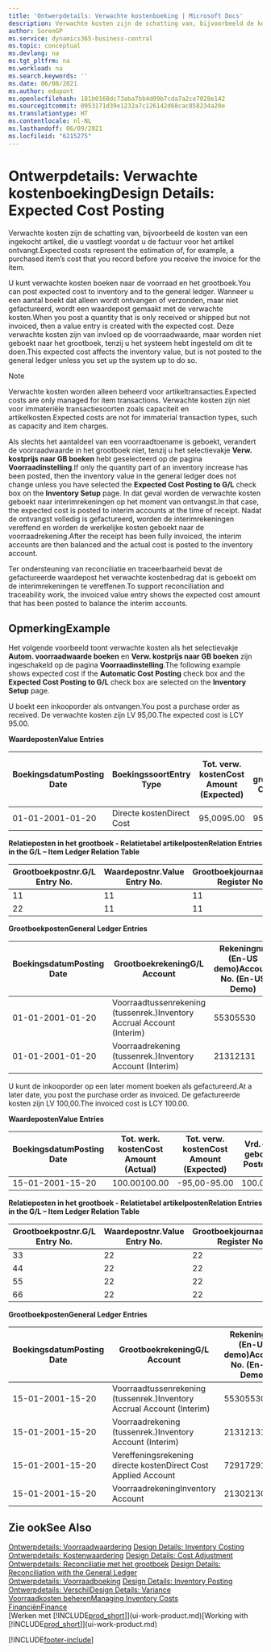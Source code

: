 ```yaml
---
title: 'Ontwerpdetails: Verwachte kostenboeking | Microsoft Docs'
description: Verwachte kosten zijn de schatting van, bijvoorbeeld de kosten van een ingekocht artikel, die u vastlegt voordat u de factuur voor het artikel ontvangt.
author: SorenGP
ms.service: dynamics365-business-central
ms.topic: conceptual
ms.devlang: na
ms.tgt_pltfrm: na
ms.workload: na
ms.search.keywords: ''
ms.date: 06/08/2021
ms.author: edupont
ms.openlocfilehash: 181b0168dc73aba7bb4d09b7cda7a2ce7028e142
ms.sourcegitcommit: 0953171d39e1232a7c126142d68cac858234a20e
ms.translationtype: HT
ms.contentlocale: nl-NL
ms.lasthandoff: 06/09/2021
ms.locfileid: "6215275"
---
```

# <a name="design-details-expected-cost-posting"></a><span data-ttu-id="79f71-103">Ontwerpdetails: Verwachte kostenboeking</span><span class="sxs-lookup"><span data-stu-id="79f71-103">Design Details: Expected Cost Posting</span></span>
<span data-ttu-id="79f71-104">Verwachte kosten zijn de schatting van, bijvoorbeeld de kosten van een ingekocht artikel, die u vastlegt voordat u de factuur voor het artikel ontvangt.</span><span class="sxs-lookup"><span data-stu-id="79f71-104">Expected costs represent the estimation of, for example, a purchased item’s cost that you record before you receive the invoice for the item.</span></span>  

 <span data-ttu-id="79f71-105">U kunt verwachte kosten boeken naar de voorraad en het grootboek.</span><span class="sxs-lookup"><span data-stu-id="79f71-105">You can post expected cost to inventory and to the general ledger.</span></span> <span data-ttu-id="79f71-106">Wanneer u een aantal boekt dat alleen wordt ontvangen of verzonden, maar niet gefactureerd, wordt een waardepost gemaakt met de verwachte kosten.</span><span class="sxs-lookup"><span data-stu-id="79f71-106">When you post a quantity that is only received or shipped but not invoiced, then a value entry is created with the expected cost.</span></span> <span data-ttu-id="79f71-107">Deze verwachte kosten zijn van invloed op de voorraadwaarde, maar worden niet geboekt naar het grootboek, tenzij u het systeem hebt ingesteld om dit te doen.</span><span class="sxs-lookup"><span data-stu-id="79f71-107">This expected cost affects the inventory value, but is not posted to the general ledger unless you set up the system up to do so.</span></span>  

> [!NOTE]  
>  <span data-ttu-id="79f71-108">Verwachte kosten worden alleen beheerd voor artikeltransacties.</span><span class="sxs-lookup"><span data-stu-id="79f71-108">Expected costs are only managed for item transactions.</span></span> <span data-ttu-id="79f71-109">Verwachte kosten zijn niet voor immateriële transactiesoorten zoals capaciteit en artikelkosten.</span><span class="sxs-lookup"><span data-stu-id="79f71-109">Expected costs are not for immaterial transaction types, such as capacity and item charges.</span></span>  

 <span data-ttu-id="79f71-110">Als slechts het aantaldeel van een voorraadtoename is geboekt, verandert de voorraadwaarde in het grootboek niet, tenzij u het selectievakje **Verw. kostprijs naar GB boeken** hebt geselecteerd op de pagina **Voorraadinstelling**.</span><span class="sxs-lookup"><span data-stu-id="79f71-110">If only the quantity part of an inventory increase has been posted, then the inventory value in the general ledger does not change unless you have selected the **Expected Cost Posting to G/L** check box on the **Inventory Setup** page.</span></span> <span data-ttu-id="79f71-111">In dat geval worden de verwachte kosten geboekt naar interimrekeningen op het moment van ontvangst.</span><span class="sxs-lookup"><span data-stu-id="79f71-111">In that case, the expected cost is posted to interim accounts at the time of receipt.</span></span> <span data-ttu-id="79f71-112">Nadat de ontvangst volledig is gefactureerd, worden de interimrekeningen vereffend en worden de werkelijke kosten geboekt naar de voorraadrekening.</span><span class="sxs-lookup"><span data-stu-id="79f71-112">After the receipt has been fully invoiced, the interim accounts are then balanced and the actual cost is posted to the inventory account.</span></span>  

 <span data-ttu-id="79f71-113">Ter ondersteuning van reconciliatie en traceerbaarheid bevat de gefactureerde waardepost het verwachte kostenbedrag dat is geboekt om de interimrekeningen te vereffenen.</span><span class="sxs-lookup"><span data-stu-id="79f71-113">To support reconciliation and traceability work, the invoiced value entry shows the expected cost amount that has been posted to balance the interim accounts.</span></span>  

## <a name="example"></a><span data-ttu-id="79f71-114">Opmerking</span><span class="sxs-lookup"><span data-stu-id="79f71-114">Example</span></span>  
 <span data-ttu-id="79f71-115">Het volgende voorbeeld toont verwachte kosten als het selectievakje **Autom. voorraadwaarde boeken** en **Verw. kostprijs naar GB boeken** zijn ingeschakeld op de pagina **Voorraadinstelling**.</span><span class="sxs-lookup"><span data-stu-id="79f71-115">The following example shows expected cost if the **Automatic Cost Posting** check box and the **Expected Cost Posting to G/L** check box are selected on the **Inventory Setup** page.</span></span>  

 <span data-ttu-id="79f71-116">U boekt een inkooporder als ontvangen.</span><span class="sxs-lookup"><span data-stu-id="79f71-116">You post a purchase order as received.</span></span> <span data-ttu-id="79f71-117">De verwachte kosten zijn LV 95,00.</span><span class="sxs-lookup"><span data-stu-id="79f71-117">The expected cost is LCY 95.00.</span></span>  

 <span data-ttu-id="79f71-118">**Waardeposten**</span><span class="sxs-lookup"><span data-stu-id="79f71-118">**Value Entries**</span></span>  

|<span data-ttu-id="79f71-119">Boekingsdatum</span><span class="sxs-lookup"><span data-stu-id="79f71-119">Posting Date</span></span>|<span data-ttu-id="79f71-120">Boekingssoort</span><span class="sxs-lookup"><span data-stu-id="79f71-120">Entry Type</span></span>|<span data-ttu-id="79f71-121">Tot. verw. kosten</span><span class="sxs-lookup"><span data-stu-id="79f71-121">Cost Amount (Expected)</span></span>|<span data-ttu-id="79f71-122">Verw. kostn geboekt nr grootbk</span><span class="sxs-lookup"><span data-stu-id="79f71-122">Expected Cost Posted to G/L</span></span>|<span data-ttu-id="79f71-123">Verwachte kosten</span><span class="sxs-lookup"><span data-stu-id="79f71-123">Expected Cost</span></span>|<span data-ttu-id="79f71-124">Artikelpostnr.</span><span class="sxs-lookup"><span data-stu-id="79f71-124">Item Ledger Entry No.</span></span>|<span data-ttu-id="79f71-125">Volgnummer</span><span class="sxs-lookup"><span data-stu-id="79f71-125">Entry No.</span></span>|  
|------------------|----------------|------------------------------|----------------------------------|-------------------|---------------------------|---------------|  
|<span data-ttu-id="79f71-126">01-01-20</span><span class="sxs-lookup"><span data-stu-id="79f71-126">01-01-20</span></span>|<span data-ttu-id="79f71-127">Directe kosten</span><span class="sxs-lookup"><span data-stu-id="79f71-127">Direct Cost</span></span>|<span data-ttu-id="79f71-128">95,00</span><span class="sxs-lookup"><span data-stu-id="79f71-128">95.00</span></span>|<span data-ttu-id="79f71-129">95,00</span><span class="sxs-lookup"><span data-stu-id="79f71-129">95.00</span></span>|<span data-ttu-id="79f71-130">Ja</span><span class="sxs-lookup"><span data-stu-id="79f71-130">Yes</span></span>|<span data-ttu-id="79f71-131">1</span><span class="sxs-lookup"><span data-stu-id="79f71-131">1</span></span>|<span data-ttu-id="79f71-132">1</span><span class="sxs-lookup"><span data-stu-id="79f71-132">1</span></span>|  

 <span data-ttu-id="79f71-133">**Relatieposten in het grootboek - Relatietabel artikelposten**</span><span class="sxs-lookup"><span data-stu-id="79f71-133">**Relation Entries in the G/L – Item Ledger Relation Table**</span></span>  

|<span data-ttu-id="79f71-134">Grootboekpostnr.</span><span class="sxs-lookup"><span data-stu-id="79f71-134">G/L Entry No.</span></span>|<span data-ttu-id="79f71-135">Waardepostnr.</span><span class="sxs-lookup"><span data-stu-id="79f71-135">Value Entry No.</span></span>|<span data-ttu-id="79f71-136">Grootboekjournaalnr.</span><span class="sxs-lookup"><span data-stu-id="79f71-136">G/L Register No.</span></span>|  
|--------------------|---------------------|-----------------------|  
|<span data-ttu-id="79f71-137">1</span><span class="sxs-lookup"><span data-stu-id="79f71-137">1</span></span>|<span data-ttu-id="79f71-138">1</span><span class="sxs-lookup"><span data-stu-id="79f71-138">1</span></span>|<span data-ttu-id="79f71-139">1</span><span class="sxs-lookup"><span data-stu-id="79f71-139">1</span></span>|  
|<span data-ttu-id="79f71-140">2</span><span class="sxs-lookup"><span data-stu-id="79f71-140">2</span></span>|<span data-ttu-id="79f71-141">1</span><span class="sxs-lookup"><span data-stu-id="79f71-141">1</span></span>|<span data-ttu-id="79f71-142">1</span><span class="sxs-lookup"><span data-stu-id="79f71-142">1</span></span>|  

 <span data-ttu-id="79f71-143">**Grootboekposten**</span><span class="sxs-lookup"><span data-stu-id="79f71-143">**General Ledger Entries**</span></span>  

|<span data-ttu-id="79f71-144">Boekingsdatum</span><span class="sxs-lookup"><span data-stu-id="79f71-144">Posting Date</span></span>|<span data-ttu-id="79f71-145">Grootboekrekening</span><span class="sxs-lookup"><span data-stu-id="79f71-145">G/L Account</span></span>|<span data-ttu-id="79f71-146">Rekeningnr. (En-US demo)</span><span class="sxs-lookup"><span data-stu-id="79f71-146">Account No. (En-US Demo)</span></span>|<span data-ttu-id="79f71-147">Bedrag</span><span class="sxs-lookup"><span data-stu-id="79f71-147">Amount</span></span>|<span data-ttu-id="79f71-148">Volgnummer</span><span class="sxs-lookup"><span data-stu-id="79f71-148">Entry No.</span></span>|  
|------------------|------------------|---------------------------------|------------|---------------|  
|<span data-ttu-id="79f71-149">01-01-20</span><span class="sxs-lookup"><span data-stu-id="79f71-149">01-01-20</span></span>|<span data-ttu-id="79f71-150">Voorraadtussenrekening (tussenrek.)</span><span class="sxs-lookup"><span data-stu-id="79f71-150">Inventory Accrual Account (Interim)</span></span>|<span data-ttu-id="79f71-151">5530</span><span class="sxs-lookup"><span data-stu-id="79f71-151">5530</span></span>|<span data-ttu-id="79f71-152">-95,00</span><span class="sxs-lookup"><span data-stu-id="79f71-152">-95.00</span></span>|<span data-ttu-id="79f71-153">2</span><span class="sxs-lookup"><span data-stu-id="79f71-153">2</span></span>|  
|<span data-ttu-id="79f71-154">01-01-20</span><span class="sxs-lookup"><span data-stu-id="79f71-154">01-01-20</span></span>|<span data-ttu-id="79f71-155">Voorraadrekening (tussenrek.)</span><span class="sxs-lookup"><span data-stu-id="79f71-155">Inventory Account (Interim)</span></span>|<span data-ttu-id="79f71-156">2131</span><span class="sxs-lookup"><span data-stu-id="79f71-156">2131</span></span>|<span data-ttu-id="79f71-157">95,00</span><span class="sxs-lookup"><span data-stu-id="79f71-157">95.00</span></span>|<span data-ttu-id="79f71-158">1</span><span class="sxs-lookup"><span data-stu-id="79f71-158">1</span></span>|  

 <span data-ttu-id="79f71-159">U kunt de inkooporder op een later moment boeken als gefactureerd.</span><span class="sxs-lookup"><span data-stu-id="79f71-159">At a later date, you post the purchase order as invoiced.</span></span> <span data-ttu-id="79f71-160">De gefactureerde kosten zijn LV 100,00.</span><span class="sxs-lookup"><span data-stu-id="79f71-160">The invoiced cost is LCY 100.00.</span></span>  

 <span data-ttu-id="79f71-161">**Waardeposten**</span><span class="sxs-lookup"><span data-stu-id="79f71-161">**Value Entries**</span></span>  

|<span data-ttu-id="79f71-162">Boekingsdatum</span><span class="sxs-lookup"><span data-stu-id="79f71-162">Posting Date</span></span>|<span data-ttu-id="79f71-163">Tot. werk. kosten</span><span class="sxs-lookup"><span data-stu-id="79f71-163">Cost Amount (Actual)</span></span>|<span data-ttu-id="79f71-164">Tot. verw. kosten</span><span class="sxs-lookup"><span data-stu-id="79f71-164">Cost Amount (Expected)</span></span>|<span data-ttu-id="79f71-165">Vrd.-waarde geboekt</span><span class="sxs-lookup"><span data-stu-id="79f71-165">Cost Posted to G/L</span></span>|<span data-ttu-id="79f71-166">Verwachte kosten</span><span class="sxs-lookup"><span data-stu-id="79f71-166">Expected Cost</span></span>|<span data-ttu-id="79f71-167">Artikelpostnr.</span><span class="sxs-lookup"><span data-stu-id="79f71-167">Item Ledger Entry No.</span></span>|<span data-ttu-id="79f71-168">Volgnummer</span><span class="sxs-lookup"><span data-stu-id="79f71-168">Entry No.</span></span>|  
|------------------|----------------------------|------------------------------|-------------------------|-------------------|---------------------------|---------------|  
|<span data-ttu-id="79f71-169">15-01-20</span><span class="sxs-lookup"><span data-stu-id="79f71-169">01-15-20</span></span>|<span data-ttu-id="79f71-170">100.00</span><span class="sxs-lookup"><span data-stu-id="79f71-170">100.00</span></span>|<span data-ttu-id="79f71-171">-95,00</span><span class="sxs-lookup"><span data-stu-id="79f71-171">-95.00</span></span>|<span data-ttu-id="79f71-172">100.00</span><span class="sxs-lookup"><span data-stu-id="79f71-172">100.00</span></span>|<span data-ttu-id="79f71-173">Nee</span><span class="sxs-lookup"><span data-stu-id="79f71-173">No</span></span>|<span data-ttu-id="79f71-174">1</span><span class="sxs-lookup"><span data-stu-id="79f71-174">1</span></span>|<span data-ttu-id="79f71-175">2</span><span class="sxs-lookup"><span data-stu-id="79f71-175">2</span></span>|  

 <span data-ttu-id="79f71-176">**Relatieposten in het grootboek - Relatietabel artikelposten**</span><span class="sxs-lookup"><span data-stu-id="79f71-176">**Relation Entries in the G/L – Item Ledger Relation Table**</span></span>  

|<span data-ttu-id="79f71-177">Grootboekpostnr.</span><span class="sxs-lookup"><span data-stu-id="79f71-177">G/L Entry No.</span></span>|<span data-ttu-id="79f71-178">Waardepostnr.</span><span class="sxs-lookup"><span data-stu-id="79f71-178">Value Entry No.</span></span>|<span data-ttu-id="79f71-179">Grootboekjournaalnr.</span><span class="sxs-lookup"><span data-stu-id="79f71-179">G/L Register No.</span></span>|  
|--------------------|---------------------|-----------------------|  
|<span data-ttu-id="79f71-180">3</span><span class="sxs-lookup"><span data-stu-id="79f71-180">3</span></span>|<span data-ttu-id="79f71-181">2</span><span class="sxs-lookup"><span data-stu-id="79f71-181">2</span></span>|<span data-ttu-id="79f71-182">2</span><span class="sxs-lookup"><span data-stu-id="79f71-182">2</span></span>|  
|<span data-ttu-id="79f71-183">4</span><span class="sxs-lookup"><span data-stu-id="79f71-183">4</span></span>|<span data-ttu-id="79f71-184">2</span><span class="sxs-lookup"><span data-stu-id="79f71-184">2</span></span>|<span data-ttu-id="79f71-185">2</span><span class="sxs-lookup"><span data-stu-id="79f71-185">2</span></span>|  
|<span data-ttu-id="79f71-186">5</span><span class="sxs-lookup"><span data-stu-id="79f71-186">5</span></span>|<span data-ttu-id="79f71-187">2</span><span class="sxs-lookup"><span data-stu-id="79f71-187">2</span></span>|<span data-ttu-id="79f71-188">2</span><span class="sxs-lookup"><span data-stu-id="79f71-188">2</span></span>|  
|<span data-ttu-id="79f71-189">6</span><span class="sxs-lookup"><span data-stu-id="79f71-189">6</span></span>|<span data-ttu-id="79f71-190">2</span><span class="sxs-lookup"><span data-stu-id="79f71-190">2</span></span>|<span data-ttu-id="79f71-191">2</span><span class="sxs-lookup"><span data-stu-id="79f71-191">2</span></span>|  

 <span data-ttu-id="79f71-192">**Grootboekposten**</span><span class="sxs-lookup"><span data-stu-id="79f71-192">**General Ledger Entries**</span></span>  

|<span data-ttu-id="79f71-193">Boekingsdatum</span><span class="sxs-lookup"><span data-stu-id="79f71-193">Posting Date</span></span>|<span data-ttu-id="79f71-194">Grootboekrekening</span><span class="sxs-lookup"><span data-stu-id="79f71-194">G/L Account</span></span>|<span data-ttu-id="79f71-195">Rekeningnr. (En-US demo)</span><span class="sxs-lookup"><span data-stu-id="79f71-195">Account No. (En-US Demo)</span></span>|<span data-ttu-id="79f71-196">Bedrag</span><span class="sxs-lookup"><span data-stu-id="79f71-196">Amount</span></span>|<span data-ttu-id="79f71-197">Volgnummer</span><span class="sxs-lookup"><span data-stu-id="79f71-197">Entry No.</span></span>|  
|------------------|------------------|---------------------------------|------------|---------------|  
|<span data-ttu-id="79f71-198">15-01-20</span><span class="sxs-lookup"><span data-stu-id="79f71-198">01-15-20</span></span>|<span data-ttu-id="79f71-199">Voorraadtussenrekening (tussenrek.)</span><span class="sxs-lookup"><span data-stu-id="79f71-199">Inventory Accrual Account (Interim)</span></span>|<span data-ttu-id="79f71-200">5530</span><span class="sxs-lookup"><span data-stu-id="79f71-200">5530</span></span>|<span data-ttu-id="79f71-201">95,00</span><span class="sxs-lookup"><span data-stu-id="79f71-201">95.00</span></span>|<span data-ttu-id="79f71-202">4</span><span class="sxs-lookup"><span data-stu-id="79f71-202">4</span></span>|  
|<span data-ttu-id="79f71-203">15-01-20</span><span class="sxs-lookup"><span data-stu-id="79f71-203">01-15-20</span></span>|<span data-ttu-id="79f71-204">Voorraadrekening (tussenrek.)</span><span class="sxs-lookup"><span data-stu-id="79f71-204">Inventory Account (Interim)</span></span>|<span data-ttu-id="79f71-205">2131</span><span class="sxs-lookup"><span data-stu-id="79f71-205">2131</span></span>|<span data-ttu-id="79f71-206">-95,00</span><span class="sxs-lookup"><span data-stu-id="79f71-206">-95.00</span></span>|<span data-ttu-id="79f71-207">3</span><span class="sxs-lookup"><span data-stu-id="79f71-207">3</span></span>|  
|<span data-ttu-id="79f71-208">15-01-20</span><span class="sxs-lookup"><span data-stu-id="79f71-208">01-15-20</span></span>|<span data-ttu-id="79f71-209">Vereffeningsrekening directe kosten</span><span class="sxs-lookup"><span data-stu-id="79f71-209">Direct Cost Applied Account</span></span>|<span data-ttu-id="79f71-210">7291</span><span class="sxs-lookup"><span data-stu-id="79f71-210">7291</span></span>|<span data-ttu-id="79f71-211">-100</span><span class="sxs-lookup"><span data-stu-id="79f71-211">-100</span></span>|<span data-ttu-id="79f71-212">6</span><span class="sxs-lookup"><span data-stu-id="79f71-212">6</span></span>|  
|<span data-ttu-id="79f71-213">15-01-20</span><span class="sxs-lookup"><span data-stu-id="79f71-213">01-15-20</span></span>|<span data-ttu-id="79f71-214">Voorraadrekening</span><span class="sxs-lookup"><span data-stu-id="79f71-214">Inventory Account</span></span>|<span data-ttu-id="79f71-215">2130</span><span class="sxs-lookup"><span data-stu-id="79f71-215">2130</span></span>|<span data-ttu-id="79f71-216">100</span><span class="sxs-lookup"><span data-stu-id="79f71-216">100</span></span>|<span data-ttu-id="79f71-217">5</span><span class="sxs-lookup"><span data-stu-id="79f71-217">5</span></span>|  

## <a name="see-also"></a><span data-ttu-id="79f71-218">Zie ook</span><span class="sxs-lookup"><span data-stu-id="79f71-218">See Also</span></span>
 <span data-ttu-id="79f71-219">[Ontwerpdetails: Voorraadwaardering](design-details-inventory-costing.md) </span><span class="sxs-lookup"><span data-stu-id="79f71-219">[Design Details: Inventory Costing](design-details-inventory-costing.md) </span></span>  
 <span data-ttu-id="79f71-220">[Ontwerpdetails: Kostenwaardering](design-details-cost-adjustment.md) </span><span class="sxs-lookup"><span data-stu-id="79f71-220">[Design Details: Cost Adjustment](design-details-cost-adjustment.md) </span></span>  
 <span data-ttu-id="79f71-221">[Ontwerpdetails: Reconciliatie met het grootboek](design-details-reconciliation-with-the-general-ledger.md) </span><span class="sxs-lookup"><span data-stu-id="79f71-221">[Design Details: Reconciliation with the General Ledger](design-details-reconciliation-with-the-general-ledger.md) </span></span>  
 <span data-ttu-id="79f71-222">[Ontwerpdetails: Voorraadboeking](design-details-inventory-posting.md) </span><span class="sxs-lookup"><span data-stu-id="79f71-222">[Design Details: Inventory Posting](design-details-inventory-posting.md) </span></span>  
 [<span data-ttu-id="79f71-223">Ontwerpdetails: Verschil</span><span class="sxs-lookup"><span data-stu-id="79f71-223">Design Details: Variance</span></span>](design-details-variance.md)  
 [<span data-ttu-id="79f71-224">Voorraadkosten beheren</span><span class="sxs-lookup"><span data-stu-id="79f71-224">Managing Inventory Costs</span></span>](finance-manage-inventory-costs.md)  
 [<span data-ttu-id="79f71-225">Financiën</span><span class="sxs-lookup"><span data-stu-id="79f71-225">Finance</span></span>](finance.md)  
 <span data-ttu-id="79f71-226">[Werken met [!INCLUDE[prod_short](includes/prod_short.md)]](ui-work-product.md)</span><span class="sxs-lookup"><span data-stu-id="79f71-226">[Working with [!INCLUDE[prod_short](includes/prod_short.md)]](ui-work-product.md)</span></span>


[!INCLUDE[footer-include](includes/footer-banner.md)]